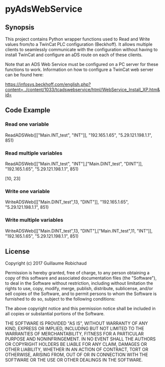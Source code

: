 # pyAdsWebService

## Synopsis

This project contains Python wrapper functions used to Read and Write values from/to a TwinCat PLC configuration (Beckhoff).  It allows multiple clients to seamlessly communicate with the configuration without having to install TwinCat and configure an aDS route on each of these clients.  

Note that an ADS Web Service must be configured on a PC server for these functions to work.  Information on how to configure a TwinCat web server can be found here:

https://infosys.beckhoff.com/english.php?content=../content/1033/tcadswebservice/html/WebService_Install_XP.htm&id=

## Code Example

### Read one variable

ReadADSWeb([["Main.INT_test", "INT"]], "192.165.1.65", "5.29.121.198.1.1", 851)

### Read multiple variables

ReadADSWeb([["Main.INT_test", "INT"],["Main.DINT_test", "DINT"]],  "192.165.1.65", "5.29.121.198.1.1", 851)

[10, 23]


### Write one variable

WriteADSWeb([["Main.DINT_test",13, "DINT"]],  "192.165.1.65", "5.29.121.198.1.1", 851)

### Write multiple variables

WriteADSWeb([["Main.DINT_test",13, "DINT"],["Main.INT_test",11, "INT"]],  "192.165.1.65", "5.29.121.198.1.1", 851)



## License

Copyright (c) 2017 Guillaume Robichaud

Permission is hereby granted, free of charge, to any person obtaining a copy
of this software and associated documentation files (the "Software"), to deal
in the Software without restriction, including without limitation the rights
to use, copy, modify, merge, publish, distribute, sublicense, and/or sell
copies of the Software, and to permit persons to whom the Software is
furnished to do so, subject to the following conditions:

The above copyright notice and this permission notice shall be included in all
copies or substantial portions of the Software.

THE SOFTWARE IS PROVIDED "AS IS", WITHOUT WARRANTY OF ANY KIND, EXPRESS OR
IMPLIED, INCLUDING BUT NOT LIMITED TO THE WARRANTIES OF MERCHANTABILITY,
FITNESS FOR A PARTICULAR PURPOSE AND NONINFRINGEMENT. IN NO EVENT SHALL THE
AUTHORS OR COPYRIGHT HOLDERS BE LIABLE FOR ANY CLAIM, DAMAGES OR OTHER
LIABILITY, WHETHER IN AN ACTION OF CONTRACT, TORT OR OTHERWISE, ARISING FROM,
OUT OF OR IN CONNECTION WITH THE SOFTWARE OR THE USE OR OTHER DEALINGS IN THE
SOFTWARE.
